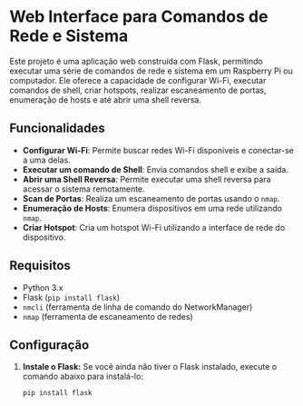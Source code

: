 # Web Interface para Comandos de Rede e Sistema

Este projeto é uma aplicação web construída com Flask, permitindo executar uma série de comandos de rede e sistema em um Raspberry Pi ou computador. Ele oferece a capacidade de configurar Wi-Fi, executar comandos de shell, criar hotspots, realizar escaneamento de portas, enumeração de hosts e até abrir uma shell reversa.

## Funcionalidades

- **Configurar Wi-Fi**: Permite buscar redes Wi-Fi disponíveis e conectar-se a uma delas.
- **Executar um comando de Shell**: Envia comandos shell e exibe a saída.
- **Abrir uma Shell Reversa**: Permite executar uma shell reversa para acessar o sistema remotamente.
- **Scan de Portas**: Realiza um escaneamento de portas usando o `nmap`.
- **Enumeração de Hosts**: Enumera dispositivos em uma rede utilizando `nmap`.
- **Criar Hotspot**: Cria um hotspot Wi-Fi utilizando a interface de rede do dispositivo.

## Requisitos

- Python 3.x
- Flask (`pip install flask`)
- `nmcli` (ferramenta de linha de comando do NetworkManager)
- `nmap` (ferramenta de escaneamento de redes)

## Configuração

1. **Instale o Flask:**
   Se você ainda não tiver o Flask instalado, execute o comando abaixo para instalá-lo:

   ```bash
   pip install flask

